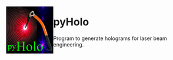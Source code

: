 <a href="https://github.com/dmaluenda/pyHolo"><img src="https://github.com/dmaluenda/pyHolo/blob/master/logo.png" align="left" width="128"></a>

# pyHolo
Program to generate holograms for laser beam engineering.
